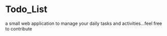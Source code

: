 # Todo_List
a small web application to manage your daily tasks and activities...feel free to contribute
